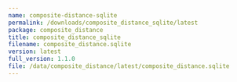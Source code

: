 ```yaml
---
name: composite-distance-sqlite
permalink: /downloads/composite_distance_sqlite/latest
package: composite_distance
title: composite_distance_sqlite
filename: composite_distance.sqlite
version: latest
full_version: 1.1.0
file: /data/composite_distance/latest/composite_distance.sqlite
---
```

